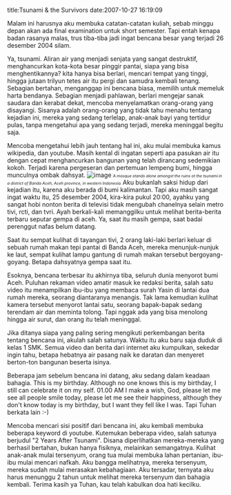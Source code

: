 title:Tsunami & the Survivors
date:2007-10-27 16:19:09

Malam ini harusnya aku membuka catatan-catatan kuliah, sebab minggu depan akan ada final examination untuk short semester. Tapi entah kenapa badan rasanya malas, trus tiba-tiba jadi ingat bencana besar yang terjadi 26 desember 2004 silam.

Ya, tsunami. Aliran air yang menjadi senjata yang sangat destruktif, menghancurkan kota-kota besar pinggir pantai, siapa yang bisa menghentikannya? kita hanya bisa berlari, mencari tempat yang tinggi, hingga jutaan trilyun tetes air itu pergi dan samudra kembali tenang. Sebagian bertahan, menganggap ini bencana biasa, memilih untuk memeluk harta bendanya. Sebagian menjadi pahlawan, berlari mengejar sanak saudara dan kerabat dekat, mencoba menyelamatkan orang-orang yang disayangi. Sisanya adalah orang-orang yang tidak tahu menahu tentang kejadian ini, mereka yang sedang terlelap, anak-anak bayi yang tertidur pulas, tanpa mengetahui apa yang sedang terjadi, mereka meninggal begitu saja.
<!--more-->
Mencoba mengetahui lebih jauh tentang hal ini, aku mulai membuka kamus wikipedia, dan youtube. Masih kental di ingatan seperti apa pasukan air itu dengan cepat menghancurkan bangunan yang telah dirancang sedemikian kokoh. Terjadi karena pergeseran dan pertemuan lempeng bumi, hingga munculnya ombak dahsyat.
![image](http://cache.boston.com/bonzai-fba/AP_Photo/2005/01/04/1104852284_5787.jpg)
<span style="font-size:9px;">
 <em>
  A mosque stands alone amongst the ruins ot the tsunami  in a district of Banda Aceh, Aceh province, in western  Indonesia.
 </em>
</span>
Aku bukanlah saksi hidup dari kejadian itu, karena aku berada di bumi kalimantan. Tapi aku masih sangat ingat waktu itu, 25 desember 2004, kira-kira pukul 20:00, ayahku yang sangat hobi nonton berita di televisi tidak mengubah chanelnya selain metro tivi, rcti, dan tvri. Ayah berkali-kali memanggilku untuk melihat berita-berita terbaru seputar gempa di aceh. Ya, saat itu masih gempa, saat badai perenggut nafas belum datang.

Saat itu sempat kulihat di tayangan tivi, 2 orang laki-laki berlari keluar di sebuah rumah makan tepi pantai di Banda Aceh, mereka menunjuk-nunjuk ke laut, sempat kulihat lampu gantung di rumah makan tersebut bergoyang-goyang. Betapa dahsyatnya gempa saat itu.

Esoknya, bencana terbesar itu akhirnya tiba, seluruh dunia menyorot bumi Aceh. Puluhan rekaman video amatir masuk ke redaksi berita, salah satu video itu menampilkan ibu-ibu yang membaca surah Yasin di lantai dua rumah mereka, seorang diantaranya menangis. Tak lama kemudian kulihat kamera tersebut menyorot lantai satu, seorang bapak-bapak sedang terendam air dan meminta tolong. Tapi nggak ada yang bisa menolong hingga air surut, dan orang itu telah meninggal.

Jika ditanya siapa yang paling sering mengikuti perkembangan berita tentang bencana ini, akulah salah satunya. Waktu itu aku baru saja duduk di kelas 1 SMK. Semua video dan berita dari internet aku kumpulkan, sekedar ingin tahu, betapa hebatnya air pasang naik ke daratan dan menyeret berton-ton bangunan beserta isinya.

Beberapa jam sebelum bencana ini datang, aku sedang dalam keadaan bahagia. This is my birthday. Although no one knows this is my birthday, I still can celebrate it on my self. 01.00 AM I make a wish, God, please let me see all people smile today, please let me see their happiness, although they don't know today is my birthday, but I want they fell like I was. Tapi Tuhan berkata lain :-)

Mencoba mencari sisi positif dari bencana ini, aku kembali membuka beberapa keyword di youtube. Kutemukan beberapa video, salah satunya berjudul "2 Years After Tsunami".  Disana diperlihatkan mereka-mereka yang berhasil bertahan, bukan hanya fisiknya, melainkan semangatnya. Kulihat anak-anak mulai tersenyum, orang tua mulai membuka lahan pertanian, ibu-ibu mulai mencari nafkah. Aku bangga melihatnya, mereka tersenyum, mereka sudah mulai merasakan kebahagiaan. Aku tersadar, ternyata aku harus menunggu 2 tahun untuk melihat mereka tersenyum dan bahagia kembali. Terima kasih ya Tuhan, kau telah kabulkan doa hati kecilku.
